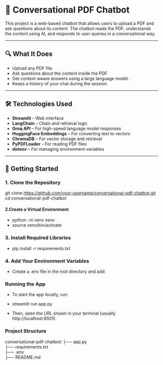 # 📄 Conversational PDF Chatbot

This project is a web-based chatbot that allows users to upload a PDF and ask questions about its content. The chatbot reads the PDF, understands the content using AI, and responds to user queries in a conversational way.

---

## 🔍 What It Does

- Upload any PDF file.
- Ask questions about the content inside the PDF.
- Get context-aware answers using a large language model.
- Keeps a history of your chat during the session.

---

## 🛠️ Technologies Used

- **Streamlit** – Web interface
- **LangChain** – Chain and retrieval logic
- **Groq API** – For high-speed language model responses
- **HuggingFace Embeddings** – For converting text to vectors
- **ChromaDB** – For vector storage and retrieval
- **PyPDFLoader** – For reading PDF files
- **dotenv** – For managing environment variables

---

## 🚀 Getting Started

### 1. Clone the Repository

git clone https://github.com/your-username/conversational-pdf-chatbot.git
cd conversational-pdf-chatbot


#### 2.Create a Virtual Environment

- python -m venv venv
- source venv/bin/activate 

### 3. Install Required Libraries

- pip install -r requirements.txt


### 4. Add Your Environment Variables
- Create a .env file in the root directory and add:


### Running the App
- To start the app locally, run:

- streamlit run app.py
- Then, open the URL shown in your terminal (usually http://localhost:8501).



### Project Structure

conversational-pdf-chatbot/
├── app.py               
├── requirements.txt     
├── .env                
├── README.md           

